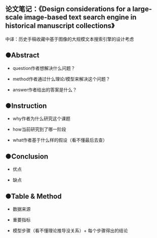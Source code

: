 ##  论文笔记：《Design considerations for a large-scale image-based text search engine in historical manuscript collections》
中译：历史手稿收藏中基于图像的大规模文本搜索引擎的设计考虑


## ●Abstract

-   question作者想解决什么问题？
    
-   method作者通过什么理论/模型来解决这个问题？
    
-   answer作者给出的答案是什么？
    

## ●Instruction

-   why作者为什么研究这个课题
    
-   how当前研究到了哪一阶段
    
-   what作者基于什么样的假设（看不懂最后去查）
    

## ●Conclusion

-   优点
    
-   缺点
    

## ●Table & Method

-   数据来源
    
-   重要指标
    
-   模型步骤（看不懂理论推导没关系）+ 每个步骤得出的结论

